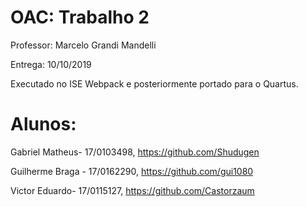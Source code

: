 # OAC: Trabalho 2

Professor: Marcelo Grandi Mandelli

Entrega: 10/10/2019

Executado no ISE Webpack e posteriormente portado para o Quartus. 

# Alunos:

Gabriel Matheus- 17/0103498, https://github.com/Shudugen

Guilherme Braga - 17/0162290, https://github.com/gui1080

Victor Eduardo- 17/0115127, https://github.com/Castorzaum

